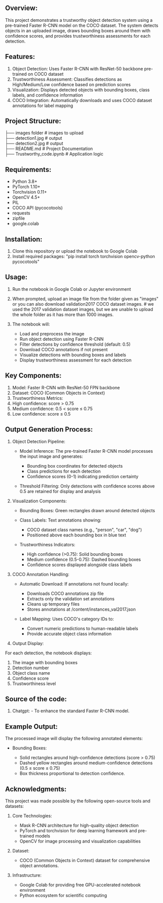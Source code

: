 
## Overview:

This project demonstrates a trustworthy object detection system using a pre-trained Faster R-CNN model on the COCO dataset. The system detects objects in an uploaded image, draws bounding boxes around them with confidence scores, and provides trustworthiness assessments for each detection.


## Features:

1. Object Detection: Uses Faster R-CNN with ResNet-50 backbone pre-trained on COCO dataset
2. Trustworthiness Assessment: Classifies detections as High/Medium/Low confidence based on prediction scores
3. Visualization: Displays detected objects with bounding boxes, class labels, and confidence information
4. COCO Integration: Automatically downloads and uses COCO dataset annotations for label mapping


## Project Structure:

├── images folder                # images to upload  
├── detection1.jpg               # output   
├── detection2.jpg               # output    
├── README.md                    # Project Documentation  
├── Trustworthy_code.ipynb       # Application logic    


## Requirements:

- Python 3.8+
- PyTorch 1.10+
- Torchvision 0.11+
- OpenCV 4.5+
- PIL
- COCO API (pycocotools)
- requests
- zipfile
- google.colab


## Installation:

1. Clone this repository or upload the notebook to Google Colab
2. Install required packages:
      "pip install torch torchvision opencv-python pycocotools"


## Usage:

1. Run the notebook in Google Colab or Jupyter environment
2. When prompted, upload an image file from the folder given as "images" or you can also download validation2017 COCO dataset images.     # we used the 2017 validation dataset images, but we are unable to upload the whole folder as it has more than 1000 images.
3. The notebook will:

    - Load and preprocess the image
    - Run object detection using Faster R-CNN
    - Filter detections by confidence threshold (default: 0.5)
    - Download COCO annotations if not present
    - Visualize detections with bounding boxes and labels
    - Display trustworthiness assessment for each detection


## Key Components:

1. Model: Faster R-CNN with ResNet-50 FPN backbone
2. Dataset: COCO (Common Objects in Context)
3. Trustworthiness Metrics:
4. High confidence: score > 0.75
5. Medium confidence: 0.5 < score ≤ 0.75
6. Low confidence: score ≤ 0.5


## Output Generation Process:

1. Object Detection Pipeline:
   
    - Model Inference: The pre-trained Faster R-CNN model processes the input image and generates:
        
        - Bounding box coordinates for detected objects
        - Class predictions for each detection
        - Confidence scores (0-1) indicating prediction certainty

    - Threshold Filtering: Only detections with confidence scores above 0.5 are retained for display and analysis

2. Visualization Components:

    - Bounding Boxes: Green rectangles drawn around detected objects

    - Class Labels: Text annotations showing:

        - COCO dataset class names (e.g., "person", "car", "dog")
        - Positioned above each bounding box in blue text

    - Trustworthiness Indicators:

        - High confidence (>0.75): Solid bounding boxes
        - Medium confidence (0.5-0.75): Dashed bounding boxes
        - Confidence scores displayed alongside class labels

3. COCO Annotation Handling:

    - Automatic Download: If annotations not found locally:

        - Downloads COCO annotations zip file
        - Extracts only the validation set annotations
        - Cleans up temporary files
        - Stores annotations at /content/instances_val2017.json

    - Label Mapping: Uses COCO's category IDs to:

        - Convert numeric predictions to human-readable labels
        - Provide accurate object class information

4. Output Display:

For each detection, the notebook displays:

1. The image with bounding boxes
2. Detection number
3. Object class name
4. Confidence score
5. Trustworthiness level

## Source of the code:

1. Chatgpt:
         - To enhance the standard Faster R-CNN model.

## Example Output:

The processed image will display the following annotated elements:

* Bounding Boxes:

    - Solid rectangles around high-confidence detections (score > 0.75)
    - Dashed yellow rectangles around medium-confidence detections (0.5 ≤ score ≤ 0.75)
    - Box thickness proportional to detection confidence.
    

## Acknowledgments:

This project was made possible by the following open-source tools and datasets:

1. Core Technologies:

    - Mask R-CNN architecture for high-quality object detection
    - PyTorch and torchvision for deep learning framework and pre-trained models
    - OpenCV for image processing and visualization capabilities

2. Dataset:

    - COCO (Common Objects in Context) dataset for comprehensive object annotations.

3. Infrastructure:

    - Google Colab for providing free GPU-accelerated notebook environment
    - Python ecosystem for scientific computing



